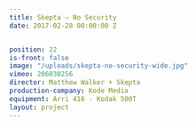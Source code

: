 ```yaml
---
title: Skepta — No Security
date: 2017-02-28 00:00:00 Z


position: 22
is-front: false
image: "/uploads/skepta-no-security-wide.jpg"
vimeo: 206030256
director: Matthew Walker + Skepta
production-company: Kode Media
equipment: Arri 416 - Kodak 500T
layout: project
---
```


